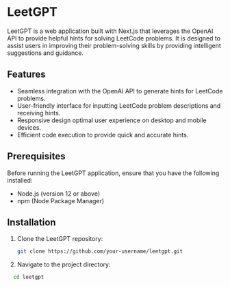 # LeetGPT

LeetGPT is a web application built with Next.js that leverages the OpenAI API to provide helpful hints for solving LeetCode problems. It is designed to assist users in improving their problem-solving skills by providing intelligent suggestions and guidance.

## Features

- Seamless integration with the OpenAI API to generate hints for LeetCode problems.
- User-friendly interface for inputting LeetCode problem descriptions and receiving hints.
- Responsive design optimal user experience on desktop and mobile devices.
- Efficient code execution to provide quick and accurate hints.

## Prerequisites

Before running the LeetGPT application, ensure that you have the following installed:

- Node.js (version 12 or above)
- npm (Node Package Manager)

## Installation

1. Clone the LeetGPT repository:

   ```bash
   git clone https://github.com/your-username/leetgpt.git

2. Navigate to the project directory:
  ```bash
    cd leetgpt
    

   

   
   

